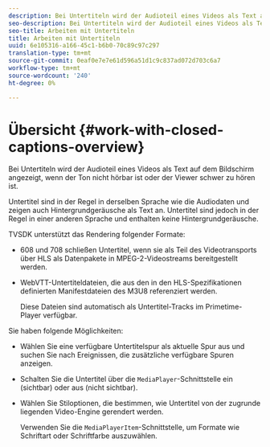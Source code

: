 ```yaml
---
description: Bei Untertiteln wird der Audioteil eines Videos als Text auf dem Bildschirm angezeigt, wenn der Ton nicht hörbar ist oder der Viewer schwer zu hören ist.
seo-description: Bei Untertiteln wird der Audioteil eines Videos als Text auf dem Bildschirm angezeigt, wenn der Ton nicht hörbar ist oder der Viewer schwer zu hören ist.
seo-title: Arbeiten mit Untertiteln
title: Arbeiten mit Untertiteln
uuid: 6e105316-a166-45c1-b6b0-70c89c97c297
translation-type: tm+mt
source-git-commit: 0eaf0e7e7e61d596a51d1c9c837ad072d703c6a7
workflow-type: tm+mt
source-wordcount: '240'
ht-degree: 0%

---
```



# Übersicht {#work-with-closed-captions-overview}

Bei Untertiteln wird der Audioteil eines Videos als Text auf dem Bildschirm angezeigt, wenn der Ton nicht hörbar ist oder der Viewer schwer zu hören ist.

Untertitel sind in der Regel in derselben Sprache wie die Audiodaten und zeigen auch Hintergrundgeräusche als Text an. Untertitel sind jedoch in der Regel in einer anderen Sprache und enthalten keine Hintergrundgeräusche.

TVSDK unterstützt das Rendering folgender Formate:

* 608 und 708 schließen Untertitel, wenn sie als Teil des Videotransports über HLS als Datenpakete in MPEG-2-Videostreams bereitgestellt werden.
* WebVTT-Untertiteldateien, die aus den in den HLS-Spezifikationen definierten Manifestdateien des M3U8 referenziert werden.

   Diese Dateien sind automatisch als Untertitel-Tracks im Primetime-Player verfügbar.

Sie haben folgende Möglichkeiten:

* Wählen Sie eine verfügbare Untertitelspur als aktuelle Spur aus und suchen Sie nach Ereignissen, die zusätzliche verfügbare Spuren anzeigen.
* Schalten Sie die Untertitel über die `MediaPlayer`-Schnittstelle ein (sichtbar) oder aus (nicht sichtbar).
* Wählen Sie Stiloptionen, die bestimmen, wie Untertitel von der zugrunde liegenden Video-Engine gerendert werden.

   Verwenden Sie die `MediaPlayerItem`-Schnittstelle, um Formate wie Schriftart oder Schriftfarbe auszuwählen.

